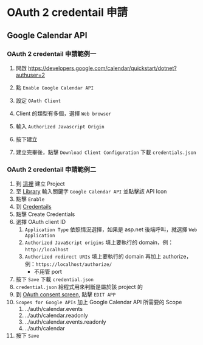 # OAuth 2 credentail 申請

## Google Calendar API

### OAuth 2 credentail 申請範例一

1. 開啟 https://developers.google.com/calendar/quickstart/dotnet?authuser=2

1. 點 `Enable Google Calendar API`
1. 設定 `OAuth Client`
1. Client 的類型有多個，選擇 `Web browser`
1. 輸入 `Authorized Javascript Origin`
1. 按下建立
1. 建立完畢後，點擊 `Download Client Configuration` 下載 `credentials.json`

### OAuth 2 credentail 申請範例二

1. 到 [這裡](https://console.developers.google.com/cloud-resource-manager) 建立 Project
1. 至 [Library](https://console.developers.google.com/apis/library) 輸入關鍵字 `Google Calendar API` 並點擊該 API Icon
1. 點擊 `Enable`
1. 到 [Credentails](https://console.developers.google.com/apis/credentials)
1. 點擊 Create Credentials
1. 選擇 OAuth client ID
    1. `Application Type` 依照情況選擇，如果是 asp.net 後端呼叫，就選擇 `Web Application`
    2. `Authorized JavaScript origins` 填上要執行的 domain，例：`http://localhost`
    3. `Authorized redirect URIs` 填上要執行的 domain 再加上 authorize，例：`https://localhost/authorize/`
        - 不用管 port
1. 按下 `Save` 下載 `credential.json`
1. `credential.json` 給程式用來判斷是屬於該 project 的
1. 到 [OAuth consent screen](https://console.developers.google.com/apis/credentials/consent), 點擊 `EDIT APP`
1. `Scopes for Google APIs` 加上 Google Calendar API 所需要的 Scope
    1. ../auth/calendar.events
    2. ../auth/calendar.readonly
    3. ../auth/calendar.events.readonly
    4. ../auth/calendar
1. 按下 `Save`
